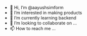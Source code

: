 - 👋 Hi, I’m @aayushsimform
- 👀 I’m interested in making products
- 🌱 I’m currently learning backend
- 💞️ I’m looking to collaborate on ...
- 📫 How to reach me ...

<!---
aayushsimform/aayushsimform is a ✨ special ✨ repository because its `README.md` (this file) appears on your GitHub profile.
You can click the Preview link to take a look at your changes.
--->
